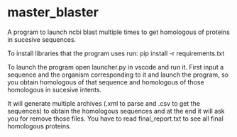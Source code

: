# master_blaster
A program to launch ncbi blast multiple times to get homologous of proteins in sucesive sequences. 

To install libraries that the program uses run: pip install -r requirements.txt

To launch the program open launcher.py in vscode and run it.
First input a sequence and the organism corresponding to it and launch the program, so you obtain homologous of that sequence and homologous of those homologous in sucesive intents.

It will generate multiple archives (.xml to parse and .csv to get the sequences) to obtain the homologous sequences and at the end it will ask you for remove those files. You have to read final_report.txt to see all final homologous proteins.
